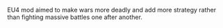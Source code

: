 EU4 mod aimed to make wars more deadly and add more strategy rather than fighting massive battles one after another.
